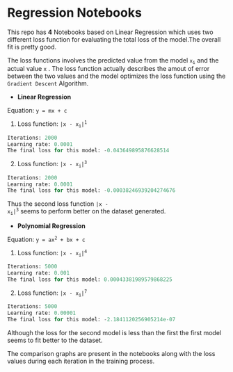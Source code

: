 # Regression Notebooks

This repo has __4__ Notebooks based on Linear Regression which uses two different loss function for evaluating the total loss of the model.The overall fit is pretty good.

The loss functions involves the predicted value from the model <code>x<sub>i</sub></code> and the actual value <code>x</code> . The loss function actually describes the amout of error between the two values and the model optimizes the loss function using the `Gradient Descent` Algorithm.

- __Linear Regression__

Equation: <code>y = mx + c</code>

1. Loss function: <code>|x - x<sub>i</sub>|<sup>1</sup></code>
```python
Iterations: 2000
Learning rate: 0.0001
The final loss for this model: -0.043649895876628514
```
2. Loss function: <code>|x - x<sub>i</sub>|<sup>3</sup></code>
```python
Iterations: 2000
Learning rate: 0.0001
The final loss for this model: -0.00038246939204274676
```

Thus the second loss function <code>|x - x<sub>i</sub>|<sup>3</sup></code> seems to perform better on the dataset generated.

- __Polynomial Regression__

Equation: <code>y = ax<sup>2</sup> + bx + c</code>

1. Loss function: <code>|x - x<sub>i</sub>|<sup>4</sup></code>
```python
Iterations: 5000
Learning rate: 0.001
The final loss for this model: 0.00043381989579868225
```
2. Loss function: <code>|x - x<sub>i</sub>|<sup>7</sup></code>
```python
Iterations: 5000
Learning rate: 0.00001
The final loss for this model: -2.1841120256905214e-07
```
Although the loss for the second model is less than the first the first model seems to fit better to the dataset.

The comparison graphs are present in the notebooks along with the loss values during each iteration in the training process.
